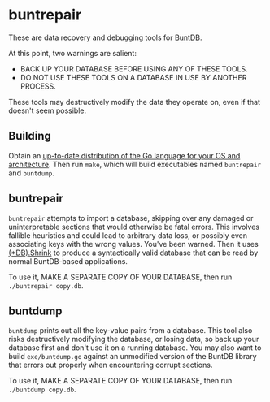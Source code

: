 buntrepair
==========

These are data recovery and debugging tools for [BuntDB](https://github.com/tidwall/buntdb).

At this point, two warnings are salient:

* BACK UP YOUR DATABASE BEFORE USING ANY OF THESE TOOLS.
* DO NOT USE THESE TOOLS ON A DATABASE IN USE BY ANOTHER PROCESS.

These tools may destructively modify the data they operate on, even if that doesn't seem possible.

Building
--------

Obtain an [up-to-date distribution of the Go language for your OS and architecture](https://golang.org/dl/). Then run `make`, which will build executables named `buntrepair` and `buntdump`.

buntrepair
----------

`buntrepair` attempts to import a database, skipping over any damaged or uninterpretable sections that would otherwise be fatal errors. This involves fallible heuristics and could lead to arbitrary data loss, or possibly even associating keys with the wrong values. You've been warned. Then it uses [(*DB).Shrink](https://pkg.go.dev/github.com/tidwall/buntdb#DB.Shrink) to produce a syntactically valid database that can be read by normal BuntDB-based applications.

To use it, MAKE A SEPARATE COPY OF YOUR DATABASE, then run `./buntrepair copy.db`.

buntdump
--------

`buntdump` prints out all the key-value pairs from a database. This tool also risks destructively modifying the database, or losing data, so back up your database first and don't use it on a running database. You may also want to build `exe/buntdump.go` against an unmodified version of the BuntDB library that errors out properly when encountering corrupt sections.

To use it, MAKE A SEPARATE COPY OF YOUR DATABASE, then run `./buntdump copy.db`.

